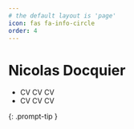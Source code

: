 ```yaml
---
# the default layout is 'page'
icon: fas fa-info-circle
order: 4
---
```


# Nicolas Docquier

- CV CV CV
- CV CV CV

{: .prompt-tip }
